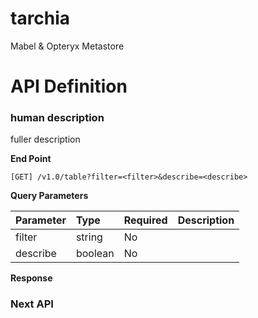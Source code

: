 # tarchia
Mabel &amp; Opteryx Metastore


# API Definition

### human description

fuller description

**End Point**

~~~
[GET] /v1.0/table?filter=<filter>&describe=<describe>
~~~

**Query Parameters**

Parameter | Type    | Required | Description
:-------- | :------ | :------- | :-----------
filter    | string  | No       | 
describe  | boolean | No       |

**Response**

### Next API